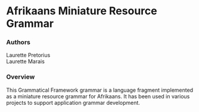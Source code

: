 # Afrikaans Miniature Resource Grammar

### Authors
Laurette Pretorius  
Laurette Marais

### Overview
This Grammatical Framework grammar is a language fragment implemented as a miniature resource grammar for Afrikaans. It has been used in various projects to support application grammar development.